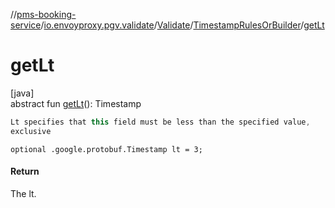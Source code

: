 //[pms-booking-service](../../../../index.md)/[io.envoyproxy.pgv.validate](../../index.md)/[Validate](../index.md)/[TimestampRulesOrBuilder](index.md)/[getLt](get-lt.md)

# getLt

[java]\
abstract fun [getLt](get-lt.md)(): Timestamp

```kotlin
Lt specifies that this field must be less than the specified value,
exclusive

```
`optional .google.protobuf.Timestamp lt = 3;`

#### Return

The lt.